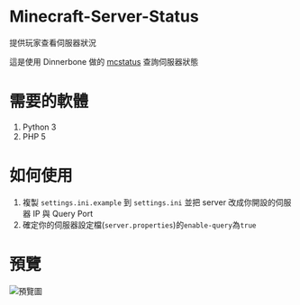 # Minecraft-Server-Status
提供玩家查看伺服器狀況

這是使用 Dinnerbone 做的 [mcstatus](https://github.com/Dinnerbone/mcstatus) 查詢伺服器狀態

# 需要的軟體
1. Python 3
2. PHP 5

# 如何使用
1. 複製 `settings.ini.example` 到 `settings.ini` 並把 server 改成你開設的伺服器 IP 與 Query Port
2. 確定你的伺服器設定檔(`server.properties`)的`enable-query`為`true`

# 預覽
![預覽圖](http://i.imgur.com/4Wo83Dil.png)
